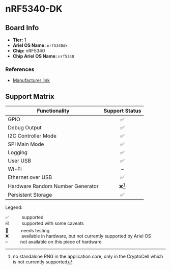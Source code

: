 # nRF5340-DK

## Board Info

- **Tier:** 1
- **Ariel OS Name:** `nrf5340dk`
- **Chip:** nRF5340
- **Chip Ariel OS Name:** `nrf5340`

### References

- [Manufacturer link](https://web.archive.org/web/20250115224621/https://www.nordicsemi.com/Products/Development-hardware/nrf5340-dk)

## Support Matrix

|Functionality|Support Status|
|---|:---:|
|GPIO|<span title="supported">✅</span>|
|Debug Output|<span title="supported">✅</span>|
|I2C Controller Mode|<span title="supported">✅</span>|
|SPI Main Mode|<span title="supported">✅</span>|
|Logging|<span title="supported">✅</span>|
|User USB|<span title="supported">✅</span>|
|Wi-Fi|<span title="not available on this piece of hardware">–</span>|
|Ethernet over USB|<span title="supported">✅</span>|
|Hardware Random Number Generator|<span title="available in hardware, but not currently supported by Ariel OS">❌</span>[^no standalone RNG in the application core, only in the CryptoCell which is not currently supported]|
|Persistent Storage|<span title="supported">✅</span>|

<p>Legend:</p>

<dl>
  <div>
    <dt>✅</dt><dd>supported</dd>
  </div>
  <div>
    <dt>☑️</dt><dd>supported with some caveats</dd>
  </div>
  <div>
    <dt>🚦</dt><dd>needs testing</dd>
  </div>
  <div>
    <dt>❌</dt><dd>available in hardware, but not currently supported by Ariel OS</dd>
  </div>
  <div>
    <dt>–</dt><dd>not available on this piece of hardware</dd>
  </div>
</dl>
<style>
dt, dd {
  display: inline;
}
</style>


[^no standalone RNG in the application core, only in the CryptoCell which is not currently supported]: no standalone RNG in the application core, only in the CryptoCell which is not currently supported